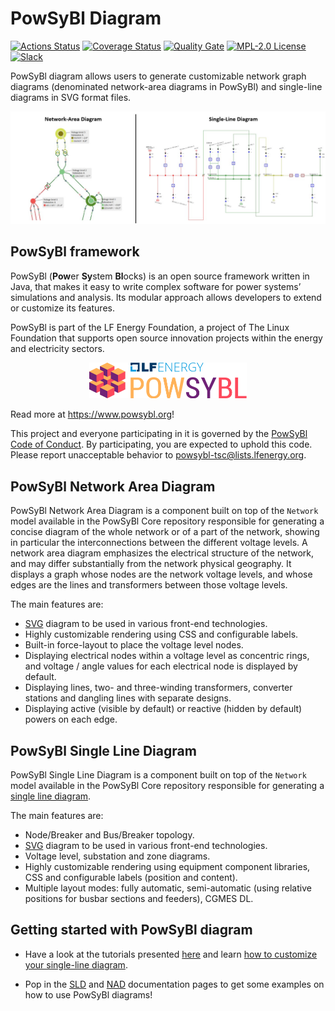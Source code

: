 # PowSyBl Diagram

[![Actions Status](https://github.com/powsybl/powsybl-diagram/workflows/CI/badge.svg)](https://github.com/powsybl/powsybl-diagram/actions)
[![Coverage Status](https://sonarcloud.io/api/project_badges/measure?project=com.powsybl%3Apowsybl-diagram&metric=coverage)](https://sonarcloud.io/component_measures?id=com.powsybl%3Apowsybl-diagram&metric=coverage)
[![Quality Gate](https://sonarcloud.io/api/project_badges/measure?project=com.powsybl%3Apowsybl-diagram&metric=alert_status)](https://sonarcloud.io/dashboard?id=com.powsybl%3Apowsybl-diagram)
[![MPL-2.0 License](https://img.shields.io/badge/license-MPL_2.0-blue.svg)](https://www.mozilla.org/en-US/MPL/2.0/)
[![Slack](https://img.shields.io/badge/slack-powsybl-blueviolet.svg?logo=slack)](https://join.slack.com/t/powsybl/shared_invite/zt-rzvbuzjk-nxi0boim1RKPS5PjieI0rA)

PowSyBl diagram allows users to generate customizable network graph diagrams (denominated network-area diagrams in PowSyBl) and single-line diagrams in SVG format files.

![Diagrams available](.github/nad-sld-diagrams.jpg)

## PowSyBl framework

PowSyBl (**Pow**er **Sy**stem **Bl**ocks) is an open source framework written in Java, that makes it easy to write complex
software for power systems’ simulations and analysis. Its modular approach allows developers to extend or customize its
features.

PowSyBl is part of the LF Energy Foundation, a project of The Linux Foundation that supports open source innovation projects
within the energy and electricity sectors.

<p align="center">
<img src="https://raw.githubusercontent.com/powsybl/powsybl-gse/main/gse-spi/src/main/resources/images/logo_lfe_powsybl.svg?sanitize=true" alt="PowSyBl Logo" width="50%"/>
</p>

Read more at https://www.powsybl.org!

This project and everyone participating in it is governed by the [PowSyBl Code of Conduct](https://github.com/powsybl/.github/blob/main/CODE_OF_CONDUCT.md).
By participating, you are expected to uphold this code. Please report unacceptable behavior to [powsybl-tsc@lists.lfenergy.org](mailto:powsybl-tsc@lists.lfenergy.org).


## PowSyBl Network Area Diagram

PowSyBl Network Area Diagram is a component built on top of the `Network` model available in the PowSyBl Core repository responsible for generating a concise diagram of the whole network or of a part of the network, showing in particular the interconnections between the different voltage levels.
A network area diagram emphasizes the electrical structure of the network, and may differ substantially from the network physical geography.
It displays a graph whose nodes are the network voltage levels, and whose edges are the lines and transformers between those voltage levels.

The main features are:
- [SVG](https://en.wikipedia.org/wiki/SVG) diagram to be used in various front-end technologies.
- Highly customizable rendering using CSS and configurable labels.
- Built-in force-layout to place the voltage level nodes.
- Displaying electrical nodes within a voltage level as concentric rings, and voltage / angle values for each electrical node is displayed by default.
- Displaying lines, two- and three-winding transformers, converter stations and dangling lines with separate designs.
- Displaying active (visible by default) or reactive (hidden by default) powers on each edge.

## PowSyBl Single Line Diagram

PowSyBl Single Line Diagram is a component built on top of the `Network` model available in the PowSyBl Core repository responsible 
for generating a [single line diagram](https://en.wikipedia.org/wiki/One-line_diagram).

The main features are:
 - Node/Breaker and Bus/Breaker topology.
 - [SVG](https://en.wikipedia.org/wiki/SVG) diagram to be used in various front-end technologies.
 - Voltage level, substation and zone diagrams.
 - Highly customizable rendering using equipment component libraries, CSS and configurable labels (position and content).
 - Multiple layout modes: fully automatic, semi-automatic (using relative positions for busbar sections and feeders), CGMES DL.


## Getting started with PowSyBl diagram

- Have a look at the tutorials presented [here](https://powsybl.readthedocs.io/projects/powsybl-tutorials/en/latest/) and learn [how to customize your single-line diagram](https://powsybl.readthedocs.io/projects/powsybl-tutorials/en/latest/diagram/sld-custom-node.html).

- Pop in the [SLD](https://powsybl.readthedocs.io/projects/powsybl-diagram/latest/single_line_diagrams/index.html) and [NAD](https://powsybl.readthedocs.io/projects/powsybl-diagram/latest/network_area_diagrams/index.html) documentation pages to get some examples on how to use PowSyBl diagrams!




